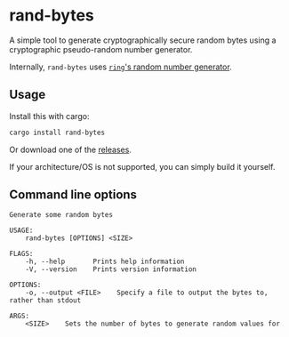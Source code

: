 # rand-bytes

A simple tool to generate cryptographically secure random bytes using a cryptographic pseudo-random number
generator.

Internally, `rand-bytes` uses [`ring`'s random number generator](https://briansmith.org/rustdoc/ring/rand/index.html).

## Usage

Install this with cargo:

```sh
cargo install rand-bytes
```

Or download one of the [releases](https://github.com/lawliet89/rand-bytes/releases).

If your architecture/OS is not supported, you can simply build it yourself.

## Command line options

```text
Generate some random bytes

USAGE:
    rand-bytes [OPTIONS] <SIZE>

FLAGS:
    -h, --help       Prints help information
    -V, --version    Prints version information

OPTIONS:
    -o, --output <FILE>    Specify a file to output the bytes to, rather than stdout

ARGS:
    <SIZE>    Sets the number of bytes to generate random values for

```
